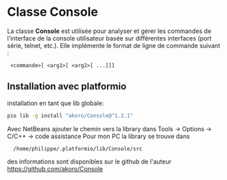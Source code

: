 ﻿# Classe Console


La classe **Console** est utilisée pour analyser et gérer les commandes de l'interface de la console utilisateur basée sur différentes interfaces (port série, telnet, etc.).
 Elle implémente le format de ligne de commande suivant : 
 ```
  <commande>[ <arg1>[ <arg2>[ ...]]]
 ```
## Installation avec platformio

installation en tant que lib globale: 
```bash
pio lib -g install "akoro/Console@^1.2.1"
```
 
  Avec NetBeans ajouter le chemin vers la library dans 
  Tools -> Options -> C/C++ ->  code assistance
 Pour mon PC la library se trouve dans 
 ```
   /home/philippe/.platformio/lib/Console/src 
 ``` 
 
 des informations sont disponibles sur le github de l'auteur
 https://github.com/akoro/Console
 

